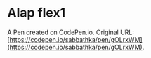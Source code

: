 # Alap flex1

A Pen created on CodePen.io. Original URL: [https://codepen.io/sabbathka/pen/gOLrxWM](https://codepen.io/sabbathka/pen/gOLrxWM).



